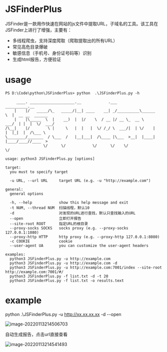 # JSFinderPlus

JSFinder是一款用作快速在网站的js文件中提取URL，子域名的工具。该工具在JSFinder上进行了增强，主要有：

- 多线程爬虫，支持深度爬取（爬取提取出的所有URL）
- 常见高危目录爆破
- 敏感信息（手机号、身份证号码等）识别
- 生成html报告，方便验证



# usage



```
PS D:\Code\python\JSFinderPlus> python  .\JSFinderPlus.py -h

     ____. ____________________.__            .___          __________.__
    |    |/   _____/\_   _____/|__| ____    __| _/__________\______   \  |  __ __  ______
    |    |\_____  \  |    __)  |  |/    \  / __ |/ __ \_  __ \     ___/  | |  |  \/  ___/
/\__|    |/        \ |     \   |  |   |  \/ /_/ \  ___/|  | \/    |   |  |_|  |  /\___ \
\________/_______  / \___  /   |__|___|  /\____ |\___  >__|  |____|   |____/____//____  >
                 \/      \/            \/      \/    \/                               \/

usage: python3 JSFinderPlus.py [options]

target:
  you must to specify target

  -u URL, --url URL     target URL (e.g. -u "http://example.com")

general:
  general options

  -h, --help            show this help message and exit
  -t NUM, --thread NUM  扫描线程，默认10
  -d                    对发现的URL进行查找，默认只查找输入的URL
  --open                立即打开报告
  --site-root ROOT      指定URL的根目录
  --proxy-socks SOCKS   socks proxy (e.g. --proxy-socks 127.0.0.1:1080)
  --proxy-http HTTP     http proxy (e.g. --proxy-http 127.0.0.1:8080)
  -c COOKIE             cookie
  --user-agent UA       you can customize the user-agent headers

examples:
  python3 JSFinderPlus.py -u http://example.com
  python3 JSFinderPlus.py -u http://example.com -d
  python3 JSFinderPlus.py -u http://example.com:7001/index --site-root http://example.com:7001/#/
  python3 JSFinderPlus.py -f list.txt -d -t 20
  python3 JSFinderPlus.py -f list.txt -o results.text
```



# example

python .\JSFinderPlus.py -u http://xx.xx.xx.xx -d --open

![image-20220113214506703](C:\Users\94040\.config\joplin-desktop\resources\image-20220113214506703.png)



自动生成报告，点击url直接查看

![image-20220113214541493](C:\Users\94040\.config\joplin-desktop\resources\image-20220113214541493.png)